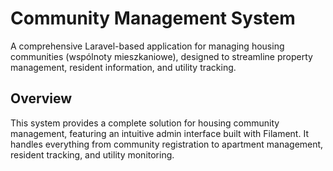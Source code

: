# Community Management System

A comprehensive Laravel-based application for managing housing communities (wspólnoty mieszkaniowe), designed to streamline property management, resident information, and utility tracking.

## Overview

This system provides a complete solution for housing community management, featuring an intuitive admin interface built with Filament. It handles everything from community registration to apartment management, resident tracking, and utility monitoring.
